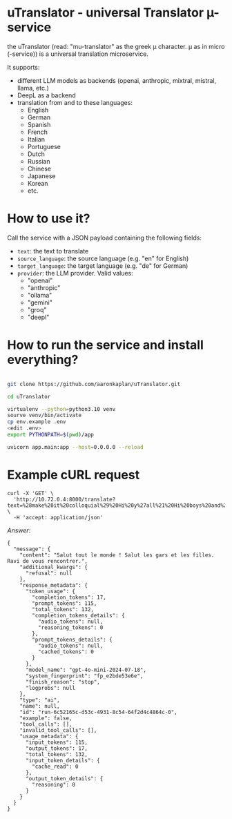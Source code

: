 # uTranslator - universal Translator µ-service

the uTranslator (read: "mu-translator" as the greek µ character. µ as in micro (-service))
is a universal translation microservice.

It supports:
- different LLM models as backends (openai, anthropic, mixtral, mistral, llama, etc.)
- DeepL as a backend
- translation from and to these languages:
  * English
  * German
  * Spanish
  * French
  * Italian
  * Portuguese
  * Dutch
  * Russian
  * Chinese
  * Japanese
  * Korean
  * etc.


# How to use it?

Call the service with a JSON payload containing the following fields:
- `text`: the text to translate
- `source_language`: the source language (e.g. "en" for English)
- `target_language`: the target language (e.g. "de" for German)
- `provider`: the LLM provider.
  Valid values: 
  - "openai"
  - "anthropic"
  - "ollama"
  - "gemini"
  - "groq"
  - "deepl"


# How to run the service and install everything?

```bash

git clone https://github.com/aaronkaplan/uTranslator.git

cd uTranslator

virtualenv --python=python3.10 venv
sourve venv/bin/activate
cp env.example .env
<edit .env>
export PYTHONPATH=$(pwd)/app

uvicorn app.main:app --host=0.0.0.0 --reload
```


# Example cURL request

```
curl -X 'GET' \
  'http://10.72.0.4:8000/translate?text=%28make%20it%20colloquial%29%20Hi%20y%27all%21%20Hi%20boys%20and%20girls.%20Nice%20to%20meet%20y%27all&target_language=fr&source_language=en&provider=openai' \
  -H 'accept: application/json'

```

*Answer*:

```
{
  "message": {
    "content": "Salut tout le monde ! Salut les gars et les filles. Ravi de vous rencontrer.",
    "additional_kwargs": {
      "refusal": null
    },
    "response_metadata": {
      "token_usage": {
        "completion_tokens": 17,
        "prompt_tokens": 115,
        "total_tokens": 132,
        "completion_tokens_details": {
          "audio_tokens": null,
          "reasoning_tokens": 0
        },
        "prompt_tokens_details": {
          "audio_tokens": null,
          "cached_tokens": 0
        }
      },
      "model_name": "gpt-4o-mini-2024-07-18",
      "system_fingerprint": "fp_e2bde53e6e",
      "finish_reason": "stop",
      "logprobs": null
    },
    "type": "ai",
    "name": null,
    "id": "run-6c52165c-d53c-4931-8c54-64f2d4c4864c-0",
    "example": false,
    "tool_calls": [],
    "invalid_tool_calls": [],
    "usage_metadata": {
      "input_tokens": 115,
      "output_tokens": 17,
      "total_tokens": 132,
      "input_token_details": {
        "cache_read": 0
      },
      "output_token_details": {
        "reasoning": 0
      }
    }
  }
}
```
